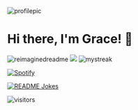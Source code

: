 <img src="C:\Users\grace\OneDrive\git215\m2\extra-credit\gtgraha1\profpic1opt.jpg" alt="profilepic" /> 

# Hi there, I'm Grace! 👋

<img src="https://myreadme.vercel.app/api/embed/gtgraha1?panels=userstatistics,toprepositories,toplanguages,commitgraph" alt="reimaginedreadme" />

<img src="https://github-profile-trophy.vercel.app/?username=gtgraha1&theme=juicyfresh&no-bg=true" />

<img src="https://github-readme-streak-stats.herokuapp.com/?user=gtgraha1&theme=tokyonight" alt="mystreak"/>

[![Spotify](https://novatorem.bgstatic.vercel.app/api/spotify)](https://open.spotify.com/artist/6hyCmqlpgEhkMKKr65sFgI)

<a href="https://readme-jokes.vercel.app"><img align="center" src="https://readme-jokes.vercel.app/api" alt="README Jokes"></a>


![visitors](https://visitor-badge.laobi.icu/badge?page_id=gtgraha1.gtgraha1)


<!--
**gtgraha1/gtgraha1** is a ✨ _special_ ✨ repository because its `README.md` (this file) appears on your GitHub profile.

Here are some ideas to get you started:

- 🔭 I’m currently working on ...
- 🌱 I’m currently learning ...
- 👯 I’m looking to collaborate on ...
- 🤔 I’m looking for help with ...
- 💬 Ask me about ...
- 📫 How to reach me: ...
- 😄 Pronouns: ...
- ⚡ Fun fact: ...
-->
